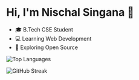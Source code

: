 # Hi, I'm Nischal Singana  👋
- 🎓 B.Tech CSE Student
- 💻 Learning Web Development
- 🚀 Exploring Open Source

![Top Languages](https://github-readme-stats.vercel.app/api/top-langs/?username=yourusername&layout=compact&theme=dark)

![GitHub Streak](https://github-readme-streak-stats.herokuapp.com/?user=yourusername&theme=dark)

